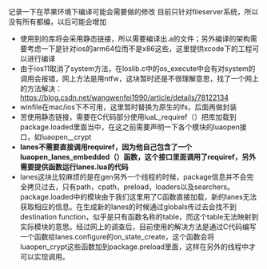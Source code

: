   记录一下在苹果环境下编译可能会需要做的修改
  目前只针对fileserver系统，所以没有所有都编，以后可能会增加
  
  - 使用到的库将会采用静态链接，所以需要编译出.a的文件；另外编译的架构需要考虑一下是针对ios的arm64位而不是x86这些，这里提供xcode下的工程可以进行编译
  - 由于ios11取消了system方法，在loslib.c中的os_execute中会有对system的调用会报错，网上方法是用ntfw，这块暂时还是不很理解意思，找了一个网上的方法解决：https://blog.csdn.net/wangwenfei1990/article/details/78122134
  - winfile在mac/ios下不可用，这里暂时替换为原生的lfs，后面再做封装
  - 苦使用静态链接，需要在C代码部分使用luaL_requiref（）把库加载到package.loaded里面当中，在这之前需要声明一下各个模块的luaopen接口，如luaopen__crypt
  - **lanes不需要直接调用requiref，因为他自己包含了一个luaopen_lanes_embedded（）函数，这个接口里面调用了requiref，另外需要提供函数运行lanes.lua的代码**
  - lanes这块比较麻烦的是在gen另外一个线程的时候，package信息并不会完全拷贝过去，只有path，cpath，preload，loaders以及searchers。package.loaded中的模块由于我们这里用了C函数直接加载，新的lanes无法获取相应的信息。在生成新的lanes的时候通过globals传过去会找不到destination function，似乎是只有函数名称的table，而这个table无法映射到实际模块的意思。经过网上的调查后，目前使用的解决方法是通过C代码编写一个函数给lanes.configure的on_state_create，这个函数会将luaopen_crypt这些函数加到package.preload里面，这样在另外的线程中才可以实现调用。 